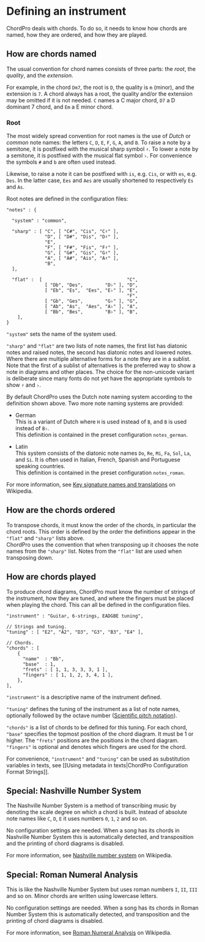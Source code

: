 # Defining an instrument

ChordPro deals with chords. To do so, it needs to know how chords are
named, how they are ordered, and how they are played.

## How are chords named

The usual convention for chord names consists of three parts: the
_root_, the _quality_, and the _extension_.

For example, in the chord `Dm7`, the root is `D`, the quality is
`m` (minor), and the extension is `7`. A chord always has a root, the
quality and/or the extension may be omitted if it is not needed. `C`
names a C major chord, `D7` a D dominant 7 chord, and `Em` a E minor
chord.

### Root

The most widely spread convention for root names is the use of _Dutch_
or _common_ note names: the letters `C`, `D`, `E`, `F`, `G`, `A`, and `B`. 
To raise a note by a semitone, it is postfixed with the musical sharp
symbol `♯`. To lower a note by a semitone, it is postfixed with the
musical flat symbol `♭`. For convenience the symbols `#` and `b` are
often used instead.

Likewise, to raise a note it can be postfixed with `is`, e.g. `Cis`,
or with `es`, e.g. `Des`. In the latter case, `Ees` and `Aes` are
usually shortened to respectively `Es` and `As`.

Root notes are defined in the configuration files:

    "notes" : {

      "system" : "common",

      "sharp" : [ "C", [ "C#", "Cis", "C♯" ],
                  "D", [ "D#", "Dis", "D♯" ],
                  "E",
                  "F", [ "F#", "Fis", "F♯" ],
                  "G", [ "G#", "Gis", "G♯" ],
                  "A", [ "A#", "Ais", "A♯" ],
                  "B",
      ],
  
      "flat" :  [                               "C",
                  [ "Db", "Des",        "D♭" ], "D",
                  [ "Eb", "Es",  "Ees", "E♭" ], "E",
                                                "F",
                  [ "Gb", "Ges",        "G♭" ], "G",
                  [ "Ab", "As",  "Aes", "A♭" ], "A",
                  [ "Bb", "Bes",        "B♭" ], "B",
        ],
    }

`"system"` sets the name of the system used.

`"sharp"` and `"flat"` are two lists of note names, the first list has
diatonic notes and raised notes, the second has diatonic notes and
lowered notes. Where there are multiple alternative forms for a note
they are in a sublist. Note that the first of a sublist of
alternatives is the preferred way to show a note in diagrams and other
places. The choice for the non-unicode variant is deliberate since
many fonts do not yet have the appropriate symbols to show `♯` and
`♭`.

By default ChordPro uses the Dutch note naming system according to the
definition shown above. Two more note naming systems are provided:

* German  
This is a variant of Dutch where `H` is used instead of `B`, and `B`
is used instead of `B♭`.  
This definition is contained in the preset configuration
`notes_german`.

* Latin  
This system consists of the diatonic note names `Do`, `Re`, `Mi`,
`Fa`, `Sol`, `La`, and `Si`. It is often used in Italian, French,
Spanish and Portuguese speaking countries.  
This definition is contained in the preset configuration
`notes_roman`.

For more information, see [Key signature names and translations](https://en.wikipedia.org/wiki/Key_signature_names_and_translations) on Wikipedia.

## How are the chords ordered

To transpose chords, it must know the order of the chords, in
particular the chord roots. This order is defined by the order the
definitions appear in the `"flat"` and `"sharp"` lists above.  
ChordPro uses the convention that when transposing up it chooses the
note names from the `"sharp"` list. Notes from the `"flat"` list are
used when transposing down.

## How are chords played

To produce chord diagrams, ChordPro must know the number of strings of
the instrument, how they are tuned, and where the fingers must be
placed when playing the chord. This can all be defined in the
configuration files.

    "instrument" : "Guitar, 6-strings, EADGBE tuning",
  
    // Strings and tuning.
    "tuning" : [ "E2", "A2", "D3", "G3", "B3", "E4" ],

    // Chords.
    "chords" : [
        {
          "name"  : "Bb",
          "base"  : 1,
          "frets" : [ 1, 1, 3, 3, 3, 1 ],
          "fingers" : [ 1, 1, 2, 3, 4, 1 ],
        },
    ],

`"instrument"` is a descriptive name of the instrument defined.

`"tuning"` defines the tuning of the instrument as a list of note
names, optionally followed by the octave number
([Scientific pitch notation](https://en.wikipedia.org/wiki/Scientific_pitch_notation)).

`"chords"` is a list of chords to be defined for this tuning. For each
chord, `"base"` specifies the topmost position of the chord diagram.
It must be 1 or higher. The `"frets"` positions are the positions in
the chord diagram. `"fingers"` is optional and denotes which fingers
are used for the chord.

For convenience, `"instrument"` and `"tuning"` can be used as
substitution variables in texts, see [[Using metadata in texts|ChordPro Configuration Format Strings]].

## Special: Nashville Number System

The Nashville Number System is a method of transcribing music by
denoting the scale degree on which a chord is built. Instead of
absolute note names like `C`, `D`, `E` it uses numbers `0`, `1`, `2`
and so on.

No configuration settings are needed. When a song has its chords in
Nashville Number System this is automatically detected, and
transposition and the printing of chord diagrams is disabled.

For more information, see [Nashville number system](https://en.wikipedia.org/wiki/Nashville_number_system) on Wikipedia.

## Special: Roman Numeral Analysis

This is like the Nashville Number System but uses roman numbers `I`,
`II`, `III` and so on. Minor chords are written using lowercase
letters.

No configuration settings are needed. When a song has its chords in
Roman Number System this is automatically detected, and
transposition and the printing of chord diagrams is disabled.

For more information, see [Roman Numeral Analysis](https://en.wikipedia.org/wiki/Roman_numeral_analysis) on Wikipedia.
